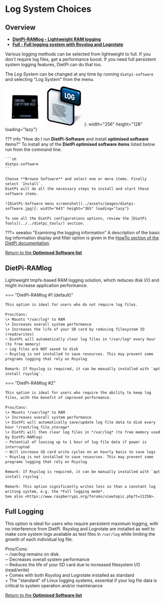 # Log System Choices

## Overview

- [**DietPi-RAMlog - Lightweight RAM logging**](#dietpi-ramlog)
- [**Full - Full logging system with Rsyslog and Logrotate**](#full-logging)

Various logging methods can be selected from lightweight to full. If you don't require log files, get a performance boost. If you need full persistent system logging features, DietPi can do that too.

The *Log System* can be changed at any time by running `dietpi-software` and selecting "Log System" from the menu.

![DietPi log system selection](../assets/images/dietpi-software-log-system.png){: width="256" height="128" loading="lazy"}

??? info "How do I run **DietPi-Software** and install **optimised software** items?"
    To install any of the **DietPi optimised software items** listed below run from the command line:

    ```sh
    dietpi-software
    ```

    Choose **Browse Software** and select one or more items. Finally select `Install`.  
    DietPi will do all the necessary steps to install and start these software items.

    ![DietPi-Software menu screenshot](../assets/images/dietpi-software.jpg){: width="643" height="365" loading="lazy"}

    To see all the DietPi configurations options, review the [DietPi Tools](../../dietpi_tools/) section.

???+ seealso "Examining the logging information"
    A description of the basic log information display and filter option is given in the [HowTo section of the DietPi documentation](../../usage).

[Return to the **Optimised Software list**](../../software/)

## DietPi-RAMlog

Lightweight tmpfs-based RAM logging solution, which reduces disk I/O and might increase application performance.

=== "DietPi-RAMlog #1 (default)"

    This option is ideal for users who do not require log files.

    Pros/Cons:  
    \+ Mounts */var/log* to RAM  
    \+ Increases overall system performance  
    \+ Increases the life of your SD card by reducing filesystem IO (read/writes)  
    ─ DietPi will automatically clear log files in */var/log* every hour (to free memory)  
    ─ Log files are NOT saved to disk  
    ─ Rsyslog is not installed to save resources. This may prevent some programs logging that rely on Rsyslog

    Remark: If Rsyslog is required, it can be manually installed with `apt install rsyslog`.

=== "DietPi-RAMlog #2"

    This option is ideal for users who require the ability to keep log files, with the benefit of improved performance.

    Pros/Cons:  
    \+ Mounts */var/log* to RAM  
    \+ Increases overall system performance  
    \+ DietPi will automatically save/update log file data to disk every hour */root/log_file_storage*  
    \+ DietPi will then clear log files in */var/log* (to free memory used by DietPi-RAMlog)  
    ─ Potential of loosing up to 1 hour of log file data if power is interrupted  
    ─ Will increase SD card write cycles on an hourly basis to save logs  
    ─ Rsyslog is not installed to save resources. This may prevent some programs logging that rely on Rsyslog

    Remark: If Rsyslog is required, it can be manually installed with `apt install rsyslog`.

    Remark: This option significantly writes less so than a constant log writing system, e.g. the *Full logging mode*.  
    See also <https://www.raspberrypi.org/forums/viewtopic.php?t=11258>.

## Full Logging

This option is ideal for users who require persistent maximum logging, with no interference from DietPi. Rsyslog and Logrotate are installed as well to make core system logs available as text files in `/var/log` while limiting the growth of each individual log file.

Pros/Cons:  
─ */var/log* remains on disk.  
─ Decreases overall system performance  
─ Reduces the life of your SD card due to increased filesystem I/O (read/write)  
\+ Comes with both Rsyslog and Logrotate installed as standard  
\+ The "standard" of Linux logging systems, essential if your log file data is critical to system operation and/or maintenance

[Return to the **Optimised Software list**](../../software/)
